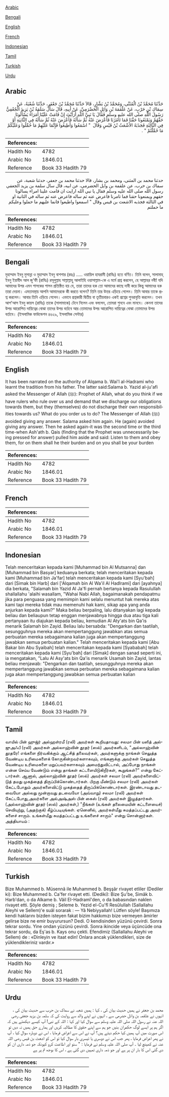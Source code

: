 [Arabic](#arabic)

[Bengali](#bengali)

[English](#english)

[French](#french)

[Indonesian](#indonesian)

[Tamil](#tamil)

[Turkish](#turkish)

[Urdu](#urdu)

## Arabic


<div dir="rtl" lang="ar" style={{fontSize:'larger',backgroundColor:'#f8f9fa',padding:20}}>
حَدَّثَنَا مُحَمَّدُ بْنُ الْمُثَنَّى، وَمُحَمَّدُ بْنُ بَشَّارٍ، قَالاَ حَدَّثَنَا مُحَمَّدُ بْنُ جَعْفَرٍ، حَدَّثَنَا شُعْبَةُ، عَنْ سِمَاكِ بْنِ حَرْبٍ، عَنْ عَلْقَمَةَ بْنِ وَائِلٍ الْحَضْرَمِيِّ، عَنْ أَبِيهِ، قَالَ سَأَلَ سَلَمَةُ بْنُ يَزِيدَ الْجُعْفِيُّ رَسُولَ اللَّهِ صلى الله عليه وسلم فَقَالَ يَا نَبِيَّ اللَّهِ أَرَأَيْتَ إِنْ قَامَتْ عَلَيْنَا أُمَرَاءُ يَسْأَلُونَا حَقَّهُمْ وَيَمْنَعُونَا حَقَّنَا فَمَا تَأْمُرُنَا فَأَعْرَضَ عَنْهُ ثُمَّ سَأَلَهُ فَأَعْرَضَ عَنْهُ ثُمَّ سَأَلَهُ فِي الثَّانِيَةِ أَوْ فِي الثَّالِثَةِ فَجَذَبَهُ الأَشْعَثُ بْنُ قَيْسٍ وَقَالَ ‏ "‏ اسْمَعُوا وَأَطِيعُوا فَإِنَّمَا عَلَيْهِمْ مَا حُمِّلُوا وَعَلَيْكُمْ مَا حُمِّلْتُمْ ‏"‏ ‏.‏
</div>
<div style={{backgroundColor:'#f8f9fa',padding:20, marginBottom: 10}}><table> <thead> <tr> <th>References:</th> <th></th> </tr> </thead> <tbody><tr><td>Hadith No</td><td>4782</td></tr><tr><td>Arabic No</td><td>1846.01</td></tr><tr><td>Reference</td><td>Book 33 Hadith 79</td></tr></tbody></table></div>


<div dir="rtl" lang="ar" style={{fontSize:'larger',backgroundColor:'#f8f9fa',padding:20}}>
حدثنا محمد بن المثنى، ومحمد بن بشار، قالا حدثنا محمد بن جعفر، حدثنا شعبة، عن سماك بن حرب، عن علقمة بن وايل الحضرمي، عن ابيه، قال سال سلمة بن يزيد الجعفي رسول الله صلى الله عليه وسلم فقال يا نبي الله ارايت ان قامت علينا امراء يسالونا حقهم ويمنعونا حقنا فما تامرنا فاعرض عنه ثم ساله فاعرض عنه ثم ساله في الثانية او في الثالثة فجذبه الاشعث بن قيس وقال " اسمعوا واطيعوا فانما عليهم ما حملوا وعليكم ما حملتم
</div>
<div style={{backgroundColor:'#f8f9fa',padding:20, marginBottom: 10}}><table> <thead> <tr> <th>References:</th> <th></th> </tr> </thead> <tbody><tr><td>Hadith No</td><td>4782</td></tr><tr><td>Arabic No</td><td>1846.01</td></tr><tr><td>Reference</td><td>Book 33 Hadith 79</td></tr></tbody></table></div>

## Bengali


<div dir="ltr" lang="bn" style={{fontSize:'larger',backgroundColor:'#f8f9fa',padding:20}}>
মুহাম্মাদ ইবনু মুসান্না ও মুহাম্মাদ ইবনু বাশশার (রহঃ) ..... ওয়ায়িল হাযরামী (রাযিঃ) হতে বর্ণিত। তিনি বলেন, সালামাহ্ ইবনু ইয়াযীদ আল জু'ফী (রাযিঃ) রসূলুল্লাহ সাল্লাল্লাহু আলাইহি ওয়াসাল্লাম-কে এ মর্মে প্রশ্ন করলেন, হে আল্লাহর নবী! যদি আমাদের উপর এমন শাসকের শাসন প্রতিষ্ঠিত হয় যে, তারা তাদের হক তো আমাদের কাছে দাবী করে কিন্তু আমাদের হক তারা দেয়না। এমতাবস্থায় আপনি আমাদেরকে কী করতে বলেন? তিনি তার উত্তর এড়িয়ে গেলেন। তিনি আবার তাকে প্রশ্ন করলেন। আবার তিনি এড়িয়ে গেলেন। এভাবে প্রশ্নকারী দ্বিতীয় বা তৃতীয়বারও একই প্রশ্নের পুনরাবৃত্তি করলেন। তখন আশ'আস ইবনু কায়স (রাযিঃ) তাকে (সালামাকে) টেনে নিলেন এবং বললেন, তোমরা শুনবে এবং মানবে। কেননা তাদের উপর আরোপিত দায়িত্বের বোঝা তাদের উপর বর্তাবে আর তোমাদের উপর আরোপিত দায়িত্বের বোঝা তোমাদের উপর বর্তাবে। (ইসলামিক ফাউন্ডেশন ৪৬২৯, ইসলামিক সেন্টার)
</div>
<div style={{backgroundColor:'#f8f9fa',padding:20, marginBottom: 10}}><table> <thead> <tr> <th>References:</th> <th></th> </tr> </thead> <tbody><tr><td>Hadith No</td><td>4782</td></tr><tr><td>Arabic No</td><td>1846.01</td></tr><tr><td>Reference</td><td>Book 33 Hadith 79</td></tr></tbody></table></div>

## English


<div dir="ltr" lang="en" style={{fontSize:'larger',backgroundColor:'#f8f9fa',padding:20}}>
It has been narrated on the authority of Alqama b. Wai'l al-Hadrami who learnt the tradition from his father. The latter said:Salama b. Yazid al-ju'afi asked the Messenger of Allah (ﷺ): Prophet of Allah, what do you think if we have rulers who rule over us and demand that we discharge our obligations towards them, but they (themselves) do not discharge their own responsibilities towards us? What do you order us to do? The Messenger of Allah (ﷺ) avoided giving any answer. Salama asked him again. He (again) avoided giving any answer. Then he asked again-it was the second time or the third time-when Ash'ath b. Qais (finding that the Prophet was unnecessarily being pressed for answer) pulled him aside and said: Listen to them and obey them, for on them shall he their burden and on you shall be your burden
</div>
<div style={{backgroundColor:'#f8f9fa',padding:20, marginBottom: 10}}><table> <thead> <tr> <th>References:</th> <th></th> </tr> </thead> <tbody><tr><td>Hadith No</td><td>4782</td></tr><tr><td>Arabic No</td><td>1846.01</td></tr><tr><td>Reference</td><td>Book 33 Hadith 79</td></tr></tbody></table></div>

## French


<div dir="ltr" lang="fr" style={{fontSize:'larger',backgroundColor:'#f8f9fa',padding:20}}>

</div>
<div style={{backgroundColor:'#f8f9fa',padding:20, marginBottom: 10}}><table> <thead> <tr> <th>References:</th> <th></th> </tr> </thead> <tbody><tr><td>Hadith No</td><td>4782</td></tr><tr><td>Arabic No</td><td>1846.01</td></tr><tr><td>Reference</td><td>Book 33 Hadith 79</td></tr></tbody></table></div>

## Indonesian


<div dir="ltr" lang="id" style={{fontSize:'larger',backgroundColor:'#f8f9fa',padding:20}}>
Telah menceritakan kepada kami [Muhammad bin Al Mutsanna] dan [Muhammad bin Basyar] keduanya berkata; telah menceritakan kepada kami [Muhammad bin Ja'far] telah menceritakan kepada kami [Syu'bah] dari [Simak bin Harb] dari ['Alqamah bin Al Wa'il Al Hadlrami] dari [ayahnya] dia berkata, "Salamah bin Yazid Al Ja'fi pernah bertanya kepada Rasulullah shallallahu 'alaihi wasallam, "Wahai Nabi Allah, bagaimanakah pendapatmu jika para penguasa yang memimpin kami selalu menuntut hak mereka atas kami tapi mereka tidak mau memenuhi hak kami, sikap apa yang anda anjurkan kepada kami?" Maka beliau berpaling, lalu ditanyakan lagi kepada beliau dan beliaupun tetap enggan menjawabnya hingga dua atau tiga kali pertanyaan itu diajukan kepada beliau, kemudian Al Aty'ats bin Qa'is menarik Salamah bin Zayid. Beliau lalu bersabda: "Dengarkan dan taatilah, sesungguhnya mereka akan mempertanggung jawabkan atas semua perbuatan mereka sebagaimana kalian juga akan mempertanggung jawabkan semua perbuatan kalian." Telah menceritakan kepada kami [Abu Bakar bin Abu Syaibah] telah menceritakan kepada kami [Syababah] telah menceritakan kepada kami [Syu'bah] dari [Simak] dengan sanad seperti ini, ia mengatakan, "Lalu Al Asy'ats bin Qa'is menarik Usamah bin Zayid, lantas beliau menjawab: "Dengarkan dan taatilah, sesungguhnya mereka akan mempertanggung jawabkan semua perbuatan mereka sebagaimana kalian juga akan mempertanggung jawabkan semua perbuatan kalian
</div>
<div style={{backgroundColor:'#f8f9fa',padding:20, marginBottom: 10}}><table> <thead> <tr> <th>References:</th> <th></th> </tr> </thead> <tbody><tr><td>Hadith No</td><td>4782</td></tr><tr><td>Arabic No</td><td>1846.01</td></tr><tr><td>Reference</td><td>Book 33 Hadith 79</td></tr></tbody></table></div>

## Tamil


<div dir="ltr" lang="ta" style={{fontSize:'larger',backgroundColor:'#f8f9fa',padding:20}}>
வாயில் பின் ஹுஜ்ர் அல்ஹள்ரமீ (ரலி) அவர்கள் கூறியதாவது: சலமா பின் யஸீத் அல்ஜுஅஃபீ (ரலி) அவர்கள் அல்லாஹ்வின் தூதர் (ஸல்) அவர்களிடம், "அல்லாஹ்வின் தூதரே! எங்களை நிர்வகிக்கும் ஆட்சித் தலைவர்கள், அவர்களுக்கு நாங்கள் செலுத்த வேண்டிய உரிமைகளைக் கோருகின்றவர்களாகவும், எங்களுக்கு அவர்கள் செலுத்த வேண்டிய உரிமைகளை மறுப்பவர்களாகவும் அமைந்துவிட்டால், அப்போது நாங்கள் என்ன செய்ய வேண்டும் என்று தாங்கள் கட்டளையிடுகிறீர்கள், கூறுங்கள்?" என்று கேட்டார்கள். ஆனால், அல்லாஹ்வின் தூதர் (ஸல்) அவர்கள் சலமா (ரலி) அவர்களைவிட்டுத் தமது முகத்தைத் திருப்பிக்கொண்டார்கள். பிறகு மீண்டும் சலமா (ரலி) அவர்கள் கேட்டபோதும் அவர்களைவிட்டு முகத்தைத் திருப்பிக்கொண்டார்கள். இரண்டாவது தடவையோ அல்லது மூன்றாவது தடவையோ (அவ்வாறு) சலமா (ரலி) அவர்கள் கேட்டபோது,அவர்களை அல்அஷ்அஸ் பின் கைஸ் (ரலி) அவர்கள் இழுத்தார்கள். (அல்லாஹ்வின் தூதர் (ஸல்) அவர்கள்,) "நீங்கள் (உங்கள் தலைமையின் கட்டளையைச்) செவியுற்று, (அதற்குக்) கீழ்ப்படியுங்கள். ஏனெனில், அவர்கள்மீது சுமத்தப்பட்டது அவர்களைச் சாரும். உங்கள்மீது சுமத்தப்பட்டது உங்களைச் சாரும்" என்று சொன்னார்கள். அத்தியாயம் :
</div>
<div style={{backgroundColor:'#f8f9fa',padding:20, marginBottom: 10}}><table> <thead> <tr> <th>References:</th> <th></th> </tr> </thead> <tbody><tr><td>Hadith No</td><td>4782</td></tr><tr><td>Arabic No</td><td>1846.01</td></tr><tr><td>Reference</td><td>Book 33 Hadith 79</td></tr></tbody></table></div>

## Turkish


<div dir="ltr" lang="tr" style={{fontSize:'larger',backgroundColor:'#f8f9fa',padding:20}}>
Bize Muhammed b. Müsennâ ile Muhammed b. Beşşâr rivayet etliler (Dediler ki): Bize Muhammed b. Ca'fer rivayet etti. (Dediki): Bize Şu'be, Simâk b. Harb'dan, o da Alkame b. Vâil EI-Hadramî'den, o da babasından naklen rivayet etti. Şöyle demiş ; Seleme b. Yezid el-Cu'fî Resûlullah (Sallallahu Aleyhi ve Sellem)'e suâl sorarak : — Yâ Nebiyyallah! Lütfen söyle! Başımıza kendi haklarını bizden isteyen fakat bizim hakkımızı bize vermeyen âmirler gelirse bize ne emir buyurursun? Dedi. O kendisinden yüzünü çevirdi. Sonra tekrar sordu. Yine ondan yüzünü çevirdi. Sonra ikincide veya üçüncüde ona tekrar sordu, da Eş'as b. Kays onu çekti. Efendimiz (Sallallahu Aleyhi ve Sellem) de : «Dinleyin ve itaat edin! Onlara ancak yüklendikleri, size de yüklendikleriniz vardır.»
</div>
<div style={{backgroundColor:'#f8f9fa',padding:20, marginBottom: 10}}><table> <thead> <tr> <th>References:</th> <th></th> </tr> </thead> <tbody><tr><td>Hadith No</td><td>4782</td></tr><tr><td>Arabic No</td><td>1846.01</td></tr><tr><td>Reference</td><td>Book 33 Hadith 79</td></tr></tbody></table></div>

## Urdu


<div dir="rtl" lang="ur" style={{fontSize:'larger',backgroundColor:'#f8f9fa',padding:20}}>
محمد بن جعفر نے ہمیں حدیث بیان کی ، کہا : ہمیں شعبہ نے سماک بن حرب سے حدیث بیان کی ، انہوں نے علقمہ بن وائل حضرمی سے ، انہوں نے اپنے والد سے روایت کی کہ سلمہ بن یزید جعفی رضی اللہ عنہ نے رسول اللہ صلی اللہ علیہ وسلم سے سوال کیا اور کہا : اللہ کے نبی! آپ کیسے دیکھتے ہیں کہ اگر ہم پر ایسے لوگ حکمران بنیں جو ہم سے اپنے حقوق کا مطالبہ کریں اور ہمارے حق ہمیں نہ دیں تو اس صورت میں آپ ہمیں کیا حکم دیتے ہیں؟ آپ نے اس سے اعراض فرمایا ، اس نے دوبارہ سوال کیا ، آپ نے پھر اعراض فرمایا ، پھر جب اس نے دوسری یا تیسری بار سوال کیا تو اس کو اشعث بن قیس رضی اللہ عنہ نے کھینچ لیا ۔ آپ صلی اللہ علیہ وسلم نے فرمایا : " سنو اور اطاعت کرو کیونکہ جو ذمہ داری ان کو دی گئی اس کا بار ان پر ہے اور جو ذمہ داری تمہیں دی گئی ہے ، اس کا بوجھ تم پر ہے
</div>
<div style={{backgroundColor:'#f8f9fa',padding:20, marginBottom: 10}}><table> <thead> <tr> <th>References:</th> <th></th> </tr> </thead> <tbody><tr><td>Hadith No</td><td>4782</td></tr><tr><td>Arabic No</td><td>1846.01</td></tr><tr><td>Reference</td><td>Book 33 Hadith 79</td></tr></tbody></table></div>
